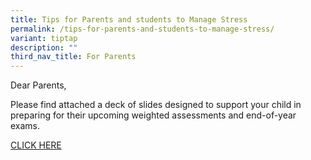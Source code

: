 ```yaml
---
title: Tips for Parents and students to Manage Stress
permalink: /tips-for-parents-and-students-to-manage-stress/
variant: tiptap
description: ""
third_nav_title: For Parents
---
```

<p>Dear Parents,</p>
<p>Please find attached a deck of slides designed to support your child in
preparing for their upcoming weighted assessments and end-of-year exams.</p>
<p><a href="/files/Tips_for_Parents_and_Students_to_Manage_Stress.pdf" rel="noopener noreferrer nofollow" target="_blank">CLICK HERE</a>
</p>